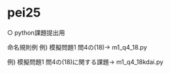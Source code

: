 # pei25
○ python課題提出用

命名規則例
例) 模擬問題1 問4の(18)→ m1_q4_18.py

例) 模擬問題1 問4の(18)に関する課題→ m1_q4_18kdai.py
